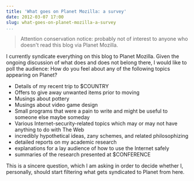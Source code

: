 ```yaml
---
title: 'What goes on Planet Mozilla: a survey'
date: 2012-03-07 17:00
slug: what-goes-on-planet-mozilla-a-survey
...
```


> Attention conservation notice: probably not of interest to anyone who
> doesn't read this blog via Planet Mozilla.

I currently syndicate everything on this blog to Planet Mozilla. Given
the ongoing discussion of what does and does not belong there, I would
like to poll the audience: How do you feel about any of the following
topics appearing on Planet?

* Details of my recent trip to $COUNTRY
* Offers to give away unwanted items prior to moving
* Musings about pottery
* Musings about video game design
* Small programs that were a pain to write and might be useful to
  someone else maybe someday
* Various Internet-security-related topics which may or may not have
  anything to do with The Web
* incredibly hypothetical ideas, zany schemes, and related
  philosophizing
* detailed reports on my academic research
* explanations for a lay audience of how to use the Internet safely
* summaries of the research presented at $CONFERENCE

This is a sincere question, which I am asking in order to decide
whether I, personally, should start filtering what gets syndicated to
Planet from here.
